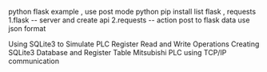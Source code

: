 python flask example , use post mode
python pip install list
flask , requests
1.flask  --  server and create api
2.requests -- action post to flask data use json format

Using SQLite3 to Simulate PLC Register Read and Write Operations
Creating SQLite3 Database and Register Table
Mitsubishi PLC using TCP/IP communication
